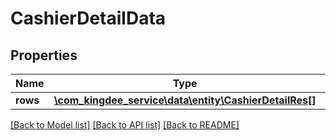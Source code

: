 # CashierDetailData

## Properties
Name | Type | Description | Notes
------------ | ------------- | ------------- | -------------
**rows** | [**\com_kingdee_service\data\entity\CashierDetailRes[]**](CashierDetailRes.md) |  | [optional] 

[[Back to Model list]](../README.md#documentation-for-models) [[Back to API list]](../README.md#documentation-for-api-endpoints) [[Back to README]](../README.md)


